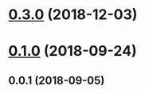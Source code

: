 <a name="0.3.0"></a>
# [0.3.0](https://github.com/arablocks/reward-protocol-buffers/compare/0.1.0...0.3.0) (2018-12-03)



<a name="0.1.0"></a>
# [0.1.0](https://github.com/arablocks/reward-protocol-buffers/compare/0.0.1...0.1.0) (2018-09-24)



<a name="0.0.1"></a>
## 0.0.1 (2018-09-05)



